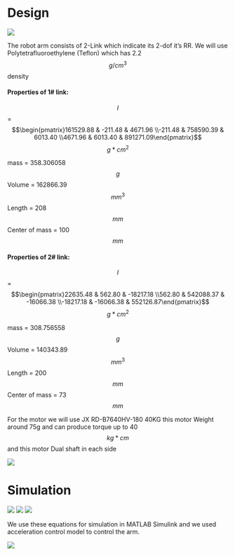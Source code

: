 # Design
![](https://raw.githubusercontent.com/omarauf/Robot-Arm/master/PIC/Robot.PNG)

The robot arm consists of 2-Link which indicate its 2-dof it’s RR. We will use Polytetrafluoroethylene (Teflon) which has 2.2 $$g/cm^3$$ density 

#### Properties of 1# link: 

$$I$$ = $$\begin{pmatrix}161529.88 & -211.48 & 4671.96 \\-211.48 & 758590.39 & 6013.40 \\4671.96 & 6013.40 &  891271.09\end{pmatrix}$$ $$g*cm^2$$

mass = 358.306058 $$g$$
Volume = 162866.39 $$mm^3$$
Length = 208 $$mm$$
Center of mass = 100 $$mm$$

#### Properties of 2# link: 

$$I$$ = $$\begin{pmatrix}22635.48 & 562.80 & -18217.18 \\562.80 & 542088.37 & -16066.38 \\-18217.18 & -16066.38 & 552126.87\end{pmatrix}$$ $$g*cm^2$$

mass = 308.756558 $$g$$
Volume = 140343.89 $$mm^3$$
Length = 200 $$mm$$
Center of mass = 73 $$mm$$

For the motor we will use JX RD-B7640HV-180 40KG this motor Weight around 75g and can produce torque up to 40 $$kg*cm$$ and this motor Dual shaft in each side 

![](https://raw.githubusercontent.com/omarauf/Robot-Arm/master/PIC/Motor.jpeg)

# Simulation

![](https://raw.githubusercontent.com/omarauf/Robot-Arm/master/PIC/Page%201.jpg)
![](https://raw.githubusercontent.com/omarauf/Robot-Arm/master/PIC/Page%202.jpg)
![](https://raw.githubusercontent.com/omarauf/Robot-Arm/master/PIC/Page%203.jpg)


We use these equations for simulation in MATLAB Simulink and we used acceleration control model to control the arm. 

![](https://raw.githubusercontent.com/omarauf/Robot-Arm/master/PIC/Simulation_Page.jpg)
